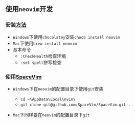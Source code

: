 ## 使用`neovim`开发

### 安装[方法](https://github.com/neovim/neovim/wiki/Installing-Neovim)

* `Windows`下使用`chocolatey`安装`choco install neovim`
* `Mac`下使用`brew install neovim`
* 基本命令
    * `:CheckHealth`检查环境
    * `:set spell`拼写检查

### 使用[SpaceVim](https://spacevim.org/cn/)

* `Windows`下在`neovim`的配置目录下使用`git`安装
    * `cd ~\AppData\Local\nvim\`
    * `git clone git@github.com:SpaceVim/SpaceVim.git .`

* `Mac`下同样要在`neovim`的配置目录下`git`